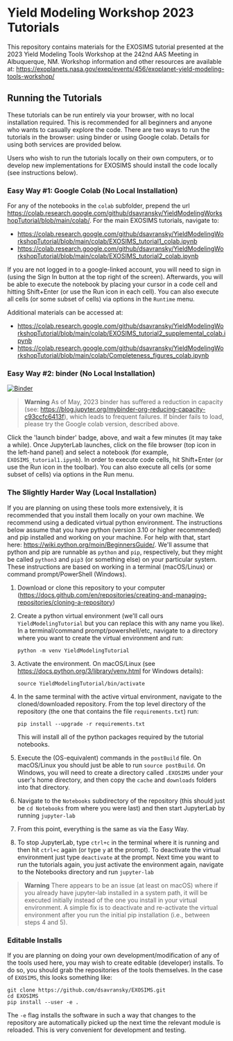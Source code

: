 # Yield Modeling Workshop 2023 Tutorials

This repository contains materials for the EXOSIMS tutorial presented at the 2023 Yield Modeling Tools Workshop at the 242nd AAS Meeting in Albuquerque, NM. Workshop information and other resources are available at: https://exoplanets.nasa.gov/exep/events/456/exoplanet-yield-modeling-tools-workshop/

## Running the Tutorials

These tutorials can be run entirely via your browser, with no local installation required.  This is recommended for all beginners and anyone who wants to casually explore the code. There are two ways to run the tutorials in the browser: using binder or using Google colab.  Details for using both services are provided below.

Users who wish to run the tutorials locally on their own computers, or to develop new implementations for EXOSIMS should install the code locally (see instructions below).

### Easy Way #1: Google Colab (No Local Installation) 

For any of the notebooks in the `colab` subfolder, prepend the url https://colab.research.google.com/github/dsavransky/YieldModelingWorkshopTutorial/blob/main/colab/.  For the main EXOSIMS tutorials, navigate to:

- https://colab.research.google.com/github/dsavransky/YieldModelingWorkshopTutorial/blob/main/colab/EXOSIMS_tutorial1_colab.ipynb
- https://colab.research.google.com/github/dsavransky/YieldModelingWorkshopTutorial/blob/main/colab/EXOSIMS_tutorial2_colab.ipynb

If you are not logged in to a google-linked account, you will need to sign in (using the Sign In button at the top right of the screen). Afterwards, you will be able to execute the notebook by placing your cursor in a code cell and hitting Shift+Enter (or use the Run icon in each cell).  You can also execute all cells (or some subset of cells) via options in the `Runtime` menu.

Additional materials can be accessed at:

- https://colab.research.google.com/github/dsavransky/YieldModelingWorkshopTutorial/blob/main/colab/EXOSIMS_tutorial2_supplemental_colab.ipynb
- https://colab.research.google.com/github/dsavransky/YieldModelingWorkshopTutorial/blob/main/colab/Completeness_figures_colab.ipynb


### Easy Way #2: binder (No Local Installation)

[![Binder](https://mybinder.org/badge_logo.svg)](https://mybinder.org/v2/gh/dsavransky/YieldModelingWorkshopTutorial/HEAD?urlpath=lab/tree/Notebooks)

>**Warning**
>As of May, 2023 binder has suffered a reduction in capacity (see: https://blog.jupyter.org/mybinder-org-reducing-capacity-c93ccfc6413f), which leads to frequent failures. If binder fails to load, please try the Google colab version, described above.

Click the 'launch binder' badge, above, and wait a few minutes (it may take a while).  Once JupyterLab launches, click on the file browser (top icon in the left-hand panel) and select a notebook (for example, `EXOSIMS_tutorial1.ipynb`).  In order to execute code cells, hit Shift+Enter (or use the Run icon in the toolbar).  You can also execute all cells (or some subset of cells) via options in the Run menu.

### The Slightly Harder Way (Local Installation)

If you are planning on using these tools more extensively, it is recommended that you install them locally on your own machine.  We recommend using a dedicated virtual python environment.  The instructions below assume that you have python (version 3.10 or higher recommended) and pip installed and working on your machine. For help with that, start here: https://wiki.python.org/moin/BeginnersGuide/. We'll assume that python and pip are runnable as `python` and `pip`, respectively, but they might be called `python3` and `pip3` (or something else) on your particular system. These instructions are based on working in a terminal (macOS/Linux) or command prompt/PowerShell (Windows).

1. Download or clone this repository to your computer (https://docs.github.com/en/repositories/creating-and-managing-repositories/cloning-a-repository)
2. Create a python virtual environment (we'll call ours `YieldModelingTutorial` but you can replace this with any name you like). In a terminal/command prompt/powershell/etc, navigate to a directory where you want to create the virtual environment and run:
   
   ```python -m venv YieldModelingTutorial```
   
3. Activate the environment. On macOS/Linux (see https://docs.python.org/3/library/venv.html for Windows details):

    ```source YieldModelingTutorial/bin/activate```

4. In the same terminal with the active virtual environment, navigate to the cloned/downloaded repository.  From the top level directory of the repository (the one that contains the file `requirements.txt`) run:

    ```pip install --upgrade -r requirements.txt```
    
    This will install all of the python packages required by the tutorial notebooks.
 
5. Execute the (OS-equivalent) commands in the `postBuild` file.  On macOS/Linux you should just be able to run `source postBuild`.  On Windows, you will need to create a directory called `.EXOSIMS` under your user's home directory, and then copy the `cache` and `downloads` folders into that directory.

6. Navigate to the `Notebooks` subdirectory of the repository (this should just be `cd Notebooks` from where you were last) and then start JupyterLab by running `jupyter-lab`

7. From this point, everything is the same as via the Easy Way.

8. To stop JupyterLab, type `ctrl+c` in the terminal where it is running and then hit `ctrl+c` again (or type `y` at the prompt). To deactivate the virtual environment just type `deactivate` at the prompt.  Next time you want to run the tutorials again, you just activate the environment again, navigate to the Notebooks directory and run `jupyter-lab`

>**Warning**
>There appears to be an issue (at least on macOS) where if you already have jupyter-lab installed in a system path, it will be executed initially instead of the one you install in your virtual environment.  A simple fix is to deactivate and re-activate the virtual environment after you run the initial pip installation (i.e., between steps 4 and 5).

### Editable Installs 

If you are planning on doing your own development/modification of any of the tools used here, you may wish to create editable (developer) installs.  To do so, you should grab the repositories of the tools themselves.  In the case of `EXOSIMS`, this looks something like:

    git clone https://github.com/dsavransky/EXOSIMS.git
    cd EXOSIMS
    pip install --user -e .

The `-e` flag installs the software in such a way that changes to the repository are automatically picked up the next time the relevant module is reloaded.  This is very convenient for development and testing. 







